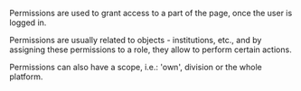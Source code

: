 Permissions are used to grant access to a part of the page, once the user
is logged in.

Permissions are usually related to objects - institutions, etc.,
and by assigning these permissions to a role, they allow to perform
certain actions.

Permissions can also have a scope, i.e.: 'own', division or the whole
platform.
